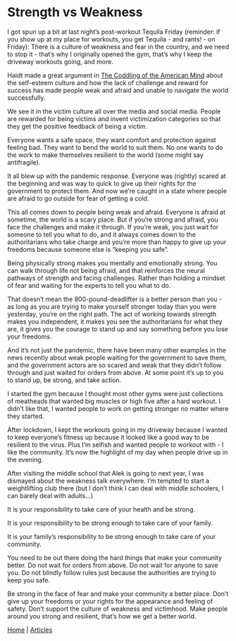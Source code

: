 # Strength vs Weakness

I got spun up a bit at last night’s post-workout Tequila Friday (reminder: if you show up at my place for workouts, you get Tequila - and rants! - on Friday): There is a culture of weakness and fear in the country, and we need to stop it - that’s why I originally opened the gym, that’s why I keep the driveway workouts going, and more.

Haidt made a great argument in [The Coddling of the American Mind](https://www.amazon.com/Coddling-American-Mind-Intentions-Generation/dp/0735224897) about the self-esteem culture and how the lack of challenge and reward for success has made people weak and afraid and unable to navigate the world successfully.

We see it in the victim culture all over the media and social media. People are rewarded for being victims and invent victimization categories so that they get the positive feedback of being a victim.

Everyone wants a safe space, they want comfort and protection against feeling bad. They want to bend the world to suit them. No one wants to do the work to make themselves resilient to the world (some might say antifragile).

It all blew up with the pandemic response. Everyone was (rightly) scared at the beginning and was way to quick to give up their rights for the government to protect them. And now we’re caught in a state where people are afraid to go outside for fear of getting a cold.

This all comes down to people being weak and afraid. Everyone is afraid at sometime, the world is a scary place. But if you’re strong and afraid, you face the challenges and make it through. If you’re weak, you just wait for someone to tell you what to do, and it always comes down to the authoritarians who take charge and you’re more than happy to give up your freedoms because someone else is “keeping you safe”.

Being physically strong makes you mentally and emotionally strong. You can walk through life not being afraid, and that reinforces the neural pathways of strength and facing challenges. Rather than holding a mindset of fear and waiting for the experts to tell you what to do.

That doesn’t mean the 800-pound-deadlifter is a better person than you - as long as you are trying to make yourself stronger today than you were yesterday, you’re on the right path. The act of working towards strength makes you independent, it makes you see the authoritarians for what they are, it gives you the courage to stand up and say something before you lose your freedoms.

And it’s not just the pandemic, there have been many other examples in the news recently about weak people waiting for the government to save them, and the government actors are so scared and weak that they didn’t follow through and just waited for orders from above. At some point it’s up to you to stand up, be strong, and take action.

I started the gym because I thought most other gyms were just collections of meatheads that wanted big muscles or high five after a hard workout. I didn’t like that, I wanted people to work on getting stronger no matter where they started.

After lockdown, I kept the workouts going in my driveway because I wanted to keep everyone’s fitness up because it looked like a good way to be resilient to the virus. Plus I’m selfish and wanted people to workout with - I like the community. It’s now the highlight of my day when people drive up in the evening.

After visiting the middle school that Alek is going to next year, I was dismayed about the weakness talk everywhere. I’m tempted to start a weightlifting club there (but I don’t think I can deal with middle schoolers, I can barely deal with adults…)

It is your responsibility to take care of your health and be strong.

It is your responsibility to be strong enough to take care of your family.

It is your family’s responsibility to be strong enough to take care of your community.

You need to be out there doing the hard things that make your community better. Do not wait for orders from above. Do not wait for anyone to save you. Do not blindly follow rules just because the authorities are trying to keep you safe.

Be strong in the face of fear and make your community a better place. Don’t give up your freedoms or your rights for the appearance and feeling of safety. Don’t support the culture of weakness and victimhood. Make people around you strong and resilient, that’s how we get a better world.

[Home](../index.md) | [Articles](../articles.md)